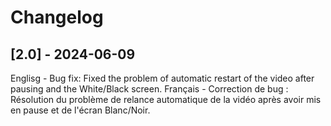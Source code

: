 # Changelog

## [2.0] - 2024-06-09
Englisg  - Bug fix: Fixed the problem of automatic restart of the video after pausing and the White/Black screen.
Français - Correction de bug : Résolution du problème de relance automatique de la vidéo après avoir mis en pause et de l'écran Blanc/Noir.
